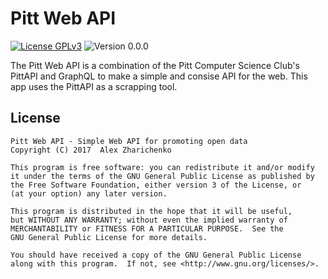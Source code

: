 # Pitt Web API
[![License GPLv3](https://img.shields.io/badge/license-GPLv3-blue.svg)](LICENSE)
![Version 0.0.0](https://img.shields.io/badge/0.0.0-green.svg)

The Pitt Web API is a combination of the Pitt Computer Science Club's PittAPI and GraphQL to make a simple and consise API for the web. This app uses the PittAPI as a scrapping tool.


## License
```
Pitt Web API - Simple Web API for promoting open data
Copyright (C) 2017  Alex Zharichenko

This program is free software: you can redistribute it and/or modify
it under the terms of the GNU General Public License as published by
the Free Software Foundation, either version 3 of the License, or
(at your option) any later version.

This program is distributed in the hope that it will be useful,
but WITHOUT ANY WARRANTY; without even the implied warranty of
MERCHANTABILITY or FITNESS FOR A PARTICULAR PURPOSE.  See the
GNU General Public License for more details.

You should have received a copy of the GNU General Public License
along with this program.  If not, see <http://www.gnu.org/licenses/>.
```
